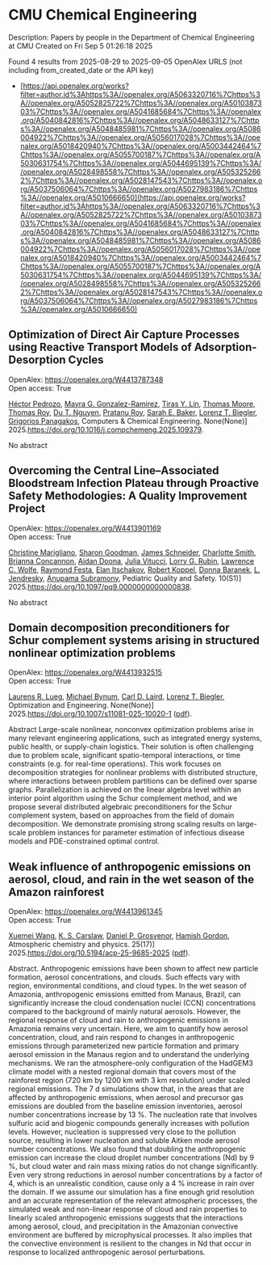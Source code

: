 # CMU Chemical Engineering
Description: Papers by people in the Department of Chemical Engineering at CMU
Created on Fri Sep  5 01:26:18 2025

Found 4 results from 2025-08-29 to 2025-09-05
OpenAlex URLS (not including from_created_date or the API key)
- [https://api.openalex.org/works?filter=author.id%3Ahttps%3A//openalex.org/A5063320716%7Chttps%3A//openalex.org/A5052825722%7Chttps%3A//openalex.org/A5010387303%7Chttps%3A//openalex.org/A5041685684%7Chttps%3A//openalex.org/A5040842816%7Chttps%3A//openalex.org/A5048633127%7Chttps%3A//openalex.org/A5048485981%7Chttps%3A//openalex.org/A5086004922%7Chttps%3A//openalex.org/A5056017028%7Chttps%3A//openalex.org/A5018420940%7Chttps%3A//openalex.org/A5003442464%7Chttps%3A//openalex.org/A5055700187%7Chttps%3A//openalex.org/A5030631754%7Chttps%3A//openalex.org/A5044695139%7Chttps%3A//openalex.org/A5028498558%7Chttps%3A//openalex.org/A5053252662%7Chttps%3A//openalex.org/A5028147543%7Chttps%3A//openalex.org/A5037506064%7Chttps%3A//openalex.org/A5027983186%7Chttps%3A//openalex.org/A5010666650](https://api.openalex.org/works?filter=author.id%3Ahttps%3A//openalex.org/A5063320716%7Chttps%3A//openalex.org/A5052825722%7Chttps%3A//openalex.org/A5010387303%7Chttps%3A//openalex.org/A5041685684%7Chttps%3A//openalex.org/A5040842816%7Chttps%3A//openalex.org/A5048633127%7Chttps%3A//openalex.org/A5048485981%7Chttps%3A//openalex.org/A5086004922%7Chttps%3A//openalex.org/A5056017028%7Chttps%3A//openalex.org/A5018420940%7Chttps%3A//openalex.org/A5003442464%7Chttps%3A//openalex.org/A5055700187%7Chttps%3A//openalex.org/A5030631754%7Chttps%3A//openalex.org/A5044695139%7Chttps%3A//openalex.org/A5028498558%7Chttps%3A//openalex.org/A5053252662%7Chttps%3A//openalex.org/A5028147543%7Chttps%3A//openalex.org/A5037506064%7Chttps%3A//openalex.org/A5027983186%7Chttps%3A//openalex.org/A5010666650)

## Optimization of Direct Air Capture Processes using Reactive Transport Models of Adsorption-Desorption Cycles   

OpenAlex: https://openalex.org/W4413787348    
Open access: True
    
[Héctor Pedrozo](https://openalex.org/A5079899169), [Mayra G. Gonzalez-Ramirez](https://openalex.org/A5119461633), [Tiras Y. Lin](https://openalex.org/A5068663944), [Thomas Moore](https://openalex.org/A5061541871), [Thomas Roy](https://openalex.org/A5045383567), [Du T. Nguyen](https://openalex.org/A5073617416), [Pratanu Roy](https://openalex.org/A5001937976), [Sarah E. Baker](https://openalex.org/A5101188452), [Lorenz T. Biegler](https://openalex.org/A5052825722), [Grigorios Panagakos](https://openalex.org/A5028498558), Computers & Chemical Engineering. None(None)] 2025.https://doi.org/10.1016/j.compchemeng.2025.109379.
    
No abstract    

    

## Overcoming the Central Line–Associated Bloodstream Infection Plateau through Proactive Safety Methodologies: A Quality Improvement Project   

OpenAlex: https://openalex.org/W4413901169    
Open access: True
    
[Christine Marigliano](https://openalex.org/A5119508507), [Sharon Goodman](https://openalex.org/A5030843600), [James Schneider](https://openalex.org/A5028147543), [Charlotte Smith](https://openalex.org/A5082948573), [Brianna Concannon](https://openalex.org/A5119508510), [Aidan Doona](https://openalex.org/A5119508511), [Julia Vitucci](https://openalex.org/A5119508512), [Lorry G. Rubin](https://openalex.org/A5063606897), [Lawrence C. Wolfe](https://openalex.org/A5029945563), [Raymond Festa](https://openalex.org/A5119508508), [Elan Itschakov](https://openalex.org/A5119508509), [Robert Koppel](https://openalex.org/A5059236287), [Donna Baranek](https://openalex.org/A5026010345), [L. Jendresky](https://openalex.org/A5010026773), [Anupama Subramony](https://openalex.org/A5047409928), Pediatric Quality and Safety. 10(S1)] 2025.https://doi.org/10.1097/pq9.0000000000000838.
    
No abstract    

    

## Domain decomposition preconditioners for Schur complement systems arising in structured nonlinear optimization problems   

OpenAlex: https://openalex.org/W4413932515    
Open access: True
    
[Laurens R. Lueg](https://openalex.org/A5017863327), [Michael Bynum](https://openalex.org/A5031357535), [Carl D. Laird](https://openalex.org/A5109041235), [Lorenz T. Biegler](https://openalex.org/A5052825722), Optimization and Engineering. None(None)] 2025.https://doi.org/10.1007/s11081-025-10020-1 ([pdf](https://link.springer.com/content/pdf/10.1007/s11081-025-10020-1.pdf)).
    
Abstract Large-scale nonlinear, nonconvex optimization problems arise in many relevant engineering applications, such as integrated energy systems, public health, or supply-chain logistics. Their solution is often challenging due to problem scale, significant spatio-temporal interactions, or time constraints (e.g. for real-time operations). This work focuses on decomposition strategies for nonlinear problems with distributed structure, where interactions between problem partitions can be defined over sparse graphs. Parallelization is achieved on the linear algebra level within an interior point algorithm using the Schur complement method, and we propose several distributed algebraic preconditioners for the Schur complement system, based on approaches from the field of domain decomposition. We demonstrate promising strong scaling results on large-scale problem instances for parameter estimation of infectious disease models and PDE-constrained optimal control.    

    

## Weak influence of anthropogenic emissions on aerosol, cloud, and rain in the wet season of the Amazon rainforest   

OpenAlex: https://openalex.org/W4413961345    
Open access: True
    
[Xuemei Wang](https://openalex.org/A5100390606), [K. S. Carslaw](https://openalex.org/A5061310552), [Daniel P. Grosvenor](https://openalex.org/A5028113214), [Hamish Gordon](https://openalex.org/A5086004922), Atmospheric chemistry and physics. 25(17)] 2025.https://doi.org/10.5194/acp-25-9685-2025 ([pdf](https://acp.copernicus.org/articles/25/9685/2025/acp-25-9685-2025.pdf)).
    
Abstract. Anthropogenic emissions have been shown to affect new particle formation, aerosol concentrations, and clouds. Such effects vary with region, environmental conditions, and cloud types. In the wet season of Amazonia, anthropogenic emissions emitted from Manaus, Brazil, can significantly increase the cloud condensation nuclei (CCN) concentrations compared to the background of mainly natural aerosols. However, the regional response of cloud and rain to anthropogenic emissions in Amazonia remains very uncertain. Here, we aim to quantify how aerosol concentration, cloud, and rain respond to changes in anthropogenic emissions through parameterized new particle formation and primary aerosol emission in the Manaus region and to understand the underlying mechanisms. We ran the atmosphere-only configuration of the HadGEM3 climate model with a nested regional domain that covers most of the rainforest region (720 km by 1200 km with 3 km resolution) under scaled regional emissions. The 7 d simulations show that, in the areas that are affected by anthropogenic emissions, when aerosol and precursor gas emissions are doubled from the baseline emission inventories, aerosol number concentrations increase by 13 %. The nucleation rate that involves sulfuric acid and biogenic compounds generally increases with pollution levels. However, nucleation is suppressed very close to the pollution source, resulting in lower nucleation and soluble Aitken mode aerosol number concentrations. We also found that doubling the anthropogenic emission can increase the cloud droplet number concentrations (Nd) by 9 %, but cloud water and rain mass mixing ratios do not change significantly. Even very strong reductions in aerosol number concentrations by a factor of 4, which is an unrealistic condition, cause only a 4 % increase in rain over the domain. If we assume our simulation has a fine enough grid resolution and an accurate representation of the relevant atmospheric processes, the simulated weak and non-linear response of cloud and rain properties to linearly scaled anthropogenic emissions suggests that the interactions among aerosol, cloud, and precipitation in the Amazonian convective environment are buffered by microphysical processes. It also implies that the convective environment is resilient to the changes in Nd that occur in response to localized anthropogenic aerosol perturbations.    

    
